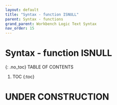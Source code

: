 ```yaml
---
layout: default
title: "Syntax - function ISNULL"
parent: Syntax - functions
grand_parent: Workbench Logic Text Syntax
nav_order: 15
---
```

# Syntax - function ISNULL
{: .no_toc}
TABLE OF CONTENTS 
1. TOC
{:toc}  
 
# UNDER CONSTRUCTION
